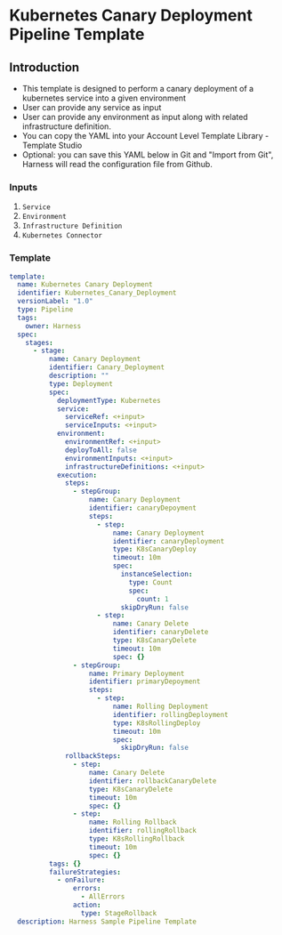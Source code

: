 # Kubernetes Canary Deployment Pipeline Template

## Introduction

- This template is designed to perform a canary deployment of a kubernetes service into a given environment
- User can provide any service as input 
- User can provide any environment as input along with related infrastructure definition.
- You can copy the YAML into your Account Level Template Library - Template Studio
- Optional: you can save this YAML below in Git and "Import from Git", Harness will read the configuration file from Github.


### Inputs

1. `Service`
2. `Environment`
3. `Infrastructure Definition`
4. `Kubernetes Connector`

### Template

```YAML
template:
  name: Kubernetes Canary Deployment
  identifier: Kubernetes_Canary_Deployment
  versionLabel: "1.0"
  type: Pipeline
  tags: 
    owner: Harness
  spec:
    stages:
      - stage:
          name: Canary Deployment
          identifier: Canary_Deployment
          description: ""
          type: Deployment
          spec:
            deploymentType: Kubernetes
            service:
              serviceRef: <+input>
              serviceInputs: <+input>
            environment:
              environmentRef: <+input>
              deployToAll: false
              environmentInputs: <+input>
              infrastructureDefinitions: <+input>
            execution:
              steps:
                - stepGroup:
                    name: Canary Deployment
                    identifier: canaryDepoyment
                    steps:
                      - step:
                          name: Canary Deployment
                          identifier: canaryDeployment
                          type: K8sCanaryDeploy
                          timeout: 10m
                          spec:
                            instanceSelection:
                              type: Count
                              spec:
                                count: 1
                            skipDryRun: false
                      - step:
                          name: Canary Delete
                          identifier: canaryDelete
                          type: K8sCanaryDelete
                          timeout: 10m
                          spec: {}
                - stepGroup:
                    name: Primary Deployment
                    identifier: primaryDepoyment
                    steps:
                      - step:
                          name: Rolling Deployment
                          identifier: rollingDeployment
                          type: K8sRollingDeploy
                          timeout: 10m
                          spec:
                            skipDryRun: false
              rollbackSteps:
                - step:
                    name: Canary Delete
                    identifier: rollbackCanaryDelete
                    type: K8sCanaryDelete
                    timeout: 10m
                    spec: {}
                - step:
                    name: Rolling Rollback
                    identifier: rollingRollback
                    type: K8sRollingRollback
                    timeout: 10m
                    spec: {}
          tags: {}
          failureStrategies:
            - onFailure:
                errors:
                  - AllErrors
                action:
                  type: StageRollback
  description: Harness Sample Pipeline Template

```
